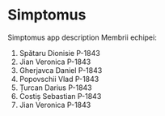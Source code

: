 # Simptomus
Simptomus app description 
Membrii echipei:

1. Spătaru Dionisie P-1843
1. Jian Veronica P-1843
2. Gherjavca Daniel P-1843
3. Popovschii Vlad P-1843
4. Țurcan Darius P-1843
5. Costiș Sebastian P-1843
6. Jian Veronica P-1843
